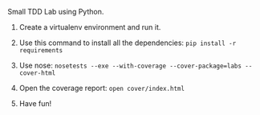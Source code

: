 Small TDD Lab using Python.

1. Create a virtualenv environment and run it.

2. Use this command to install all the dependencies: 
      ```pip install -r requirements```

3. Use nose:
      ```nosetests --exe --with-coverage --cover-package=labs --cover-html```

4. Open the coverage report:
    ```open cover/index.html```

5. Have fun!
